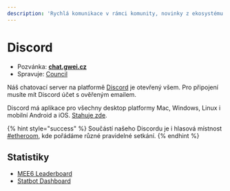 ```yaml
---
description: 'Rychlá komunikace v rámci komunity, novinky z ekosystému'
---
```


# Discord

* Pozvánka: [**chat.gwei.cz**](https://chat.gwei.cz)
* Spravuje: [Council](../council/)

Náš chatovací server na platformě [Discord](https://discord.com/) je otevřený všem. Pro připojení musíte mít Discord účet s ověřeným emailem.

Discord má aplikace pro všechny desktop platformy Mac, Windows, Linux i mobilní Android a iOS. [Stahuje zde](https://discord.com/download).

{% hint style="success" %}
Součástí našeho Discordu je i hlasová místnost [\#etheroom](../udalosti/etheroom/), kde pořádáme různé pravidelné setkání.
{% endhint %}

## Statistiky

* [MEE6 Leaderboard](https://mee6.xyz/leaderboard/677477899464343582)
* [Statbot Dashboard](https://statbot.net/dashboard/677477899464343582)





